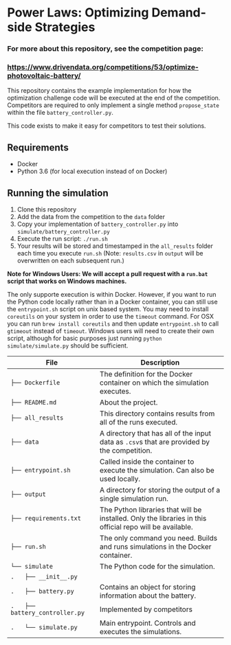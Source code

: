  # Power Laws: Optimizing Demand-side Strategies

 ### For more about this repository, see the competition page:
 ### https://www.drivendata.org/competitions/53/optimize-photovoltaic-battery/

This repository contains the example implementation for how the optimization challenge code will be executed at the end of the competition. Competitors are required to only implement a single method `propose_state` within the file `battery_controller.py`.

This code exists to make it easy for competitors to test their solutions.

## Requirements
 - Docker
 - Python 3.6  (for local execution instead of on Docker)

## Running the simulation
 1. Clone this repository
 2. Add the data from the competition to the `data` folder
 3. Copy your implementation of `battery_controller.py` into `simulate/battery_controller.py`
 4. Execute the run script: `./run.sh`
 5. Your results will be stored and timestamped in the `all_results` folder each time you execute `run.sh` (Note: `results.csv` in `output` will be overwritten on each subsequent run.)

 **Note for Windows Users: We will accept a pull request with a `run.bat` script that works on Windows machines.**

The only supporte execution is within Docker. However, if you want to run the Python code locally rather than in a Docker container, you can still use the `entrypoint.sh` script on unix based system. You may need to install `coreutils` on your system in order to use the `timeout` command. For OSX you can run `brew install coreutils` and then update `entrypoint.sh` to call `gtimeout` instead of `timeout`. Windows users will need to create their own script, although for basic purposes just running `python simulate/simulate.py` should be sufficient.

File | Description
---- | -----
`├── Dockerfile` | The definition for the Docker container on which the simulation executes.
`├── README.md` | About the project.
`├── all_results` | This directory contains results from all of the runs executed.
`├── data` | A directory that has all of the input data as `.csv`s that are provided by the competition.
`├── entrypoint.sh` | Called inside the container to execute the simulation. Can also be used locally.
`├── output` | A directory for storing the output of a single simulation run.
`├── requirements.txt` | The Python libraries that will be installed. Only the libraries in this official repo will be available.
`├── run.sh` | The only command you need. Builds and runs simulations in the Docker container.
`└── simulate` | The Python code for the simulation.
`.   ├── __init__.py` |
`.   ├── battery.py` | Contains an object for storing information about the battery.
`.   ├── battery_controller.py` | Implemented by competitors
`.   └── simulate.py` | Main entrypoint. Controls and executes the simulations.
